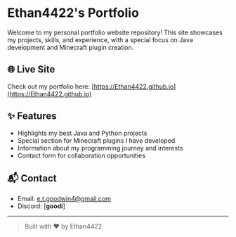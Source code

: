 # Ethan4422's Portfolio

Welcome to my personal portfolio website repository! This site showcases my projects, skills, and experience, with a special focus on Java development and Minecraft plugin creation.

## 🌐 Live Site

Check out my portfolio here: [https://Ethan4422.github.io](https://Ethan4422.github.io)

## ✨ Features

- Highlights my best Java and Python projects
- Special section for Minecraft plugins I have developed
- Information about my programming journey and interests
- Contact form for collaboration opportunities



## 📬 Contact

- Email: [e.t.goodwin4@gmail.com](mailto:your-email@example.com)
- Discord: [____goodi____]
---

> Built with ❤️ by Ethan4422
